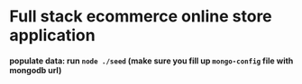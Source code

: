# Full stack ecommerce online store application




#### populate data: run  `node ./seed` (make sure you fill up `mongo-config` file with mongodb url)




